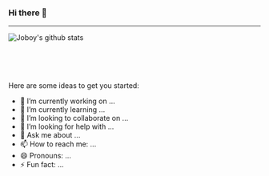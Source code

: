 ### Hi there 👋

---
![Joboy's github stats](https://github-readme-stats.vercel.app/api?username=ljoboy&show_icons=true&hide_border=true)

<br><br><br>

Here are some ideas to get you started:

- 🔭 I’m currently working on ...
- 🌱 I’m currently learning ...
- 👯 I’m looking to collaborate on ...
- 🤔 I’m looking for help with ...
- 💬 Ask me about ...
- 📫 How to reach me: ...
- 😄 Pronouns: ...
- ⚡ Fun fact: ...
